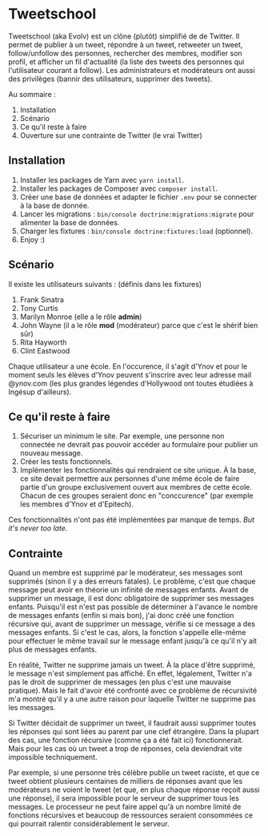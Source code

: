 
# Tweetschool
 Tweetschool (aka Evolv) est un clône (plutôt) simplifié de de Twitter. Il permet de publier à un tweet, répondre à un tweet, retweeter un tweet, follow/unfollow des personnes, rechercher des membres, modifier son profil, et afficher un fil d'actualité (la liste des tweets des personnes qui l'utilisateur courant a follow). Les administrateurs et modérateurs ont aussi des privilèges (bannir des utilisateurs, supprimer des tweets).
 
 Au sommaire :
  1. Installation
  1. Scénario
  1. Ce qu'il reste à faire
  1. Ouverture sur une contrainte de Twitter (le vrai Twitter)  

## Installation

1. Installer les packages de Yarn avec `yarn install`.
1. Installer les packages de Composer avec `composer install`.
1. Créer une base de données et adapter le fichier `.env` pour se connecter à la base de donnée.
1. Lancer les migrations : `bin/console doctrine:migrations:migrate` pour alimenter la base de données.
1. Charger les fixtures : `bin/console doctrine:fixtures:load` (optionnel).
1. Enjoy :)

## Scénario
Il existe les utilisateurs suivants : (définis dans les fixtures)
1. Frank Sinatra
1. Tony Curtis
1. Marilyn Monroe (elle a le rôle __admin__)
1. John Wayne (il a le rôle __mod__ (modérateur) parce que c'est le shérif bien sûr)
1. Rita Hayworth
1. Clint Eastwood

Chaque utilisateur a une école. En l'occurence, il s'agit d'Ynov et pour le moment seuls les élèves d'Ynov peuvent s'inscrire avec leur adresse mail @ynov.com (les plus grandes légendes d'Hollywood ont toutes étudiées à Ingésup d'ailleurs).

## Ce qu'il reste à faire
1. Sécuriser un minimum le site. Par exemple, une personne non connectée ne devrait pas pouvoir accéder au formulaire pour publier un nouveau message.
1. Créer les tests fonctionnels.
1. Implémenter les fonctionnalités qui rendraient ce site unique. À la base, ce site devait permettre aux personnes d'une même école de faire partie d'un groupe exclusivement ouvert aux membres de cette école. Chacun de ces groupes seraient donc en "conccurence" (par exemple les membres d'Ynov et d'Epitech).

Ces fonctionnalités n'ont pas été implémentées par manque de temps. _But it's never too late._

## Contrainte
Quand un membre est supprimé par le modérateur, ses messages sont supprimés (sinon il y a des erreurs fatales). Le problème, c'est que chaque message peut avoir en théorie un infinité de messages enfants. Avant de supprimer un message, il est donc obligatoire de supprimer ses messages enfants. Puisqu'il est n'est pas possible de déterminer à l'avance le nombre de messages enfants (enfin si mais bon), j'ai donc créé une fonction récursive qui, avant de supprimer un message, vérifie si ce message a des messages enfants. Si c'est le cas, alors, la fonction s'appelle elle-même pour effectuer le même travail sur le message enfant jusqu'à ce qu'il n'y ait plus de messages enfants.

En réalité, Twitter ne supprime jamais un tweet. À la place d'être supprimé, le message n'est simplement pas affiché. En effet, légalement, Twitter n'a pas le droit de supprimer de messages (en plus c'est une mauvaise pratique). Mais le fait d'avoir été confronté avec ce problème de récursivité m'a montré qu'il y a une autre raison pour laquelle Twitter ne supprime pas les messages.

Si Twitter décidait de supprimer un tweet, il faudrait aussi supprimer toutes les réponses qui sont liées au parent par une clef étrangère. Dans la plupart des cas, une fonction récursive (comme ça a été fait ici) fonctionnerait. Mais pour les cas où un tweet a trop de réponses, cela deviendrait vite impossible techniquement.

Par exemple, si une personne très célèbre publie un tweet raciste, et que ce tweet obtient plusieurs centaines de milliers de réponses avant que les modérateurs ne voient le tweet (et que, en plus chaque réponse reçoit aussi une réponse), il sera impossible pour le serveur de supprimer tous les messages. Le processeur ne peut faire appel qu'à un nombre limité de fonctions récursives et beaucoup de ressources seraient consommées ce qui pourrait ralentir considérablement le serveur.